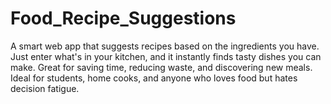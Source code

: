 # Food_Recipe_Suggestions
A smart web app that suggests recipes based on the ingredients you have. Just enter what's in your kitchen, and it instantly finds tasty dishes you can make. Great for saving time, reducing waste, and discovering new meals. Ideal for students, home cooks, and anyone who loves food but hates decision fatigue.
